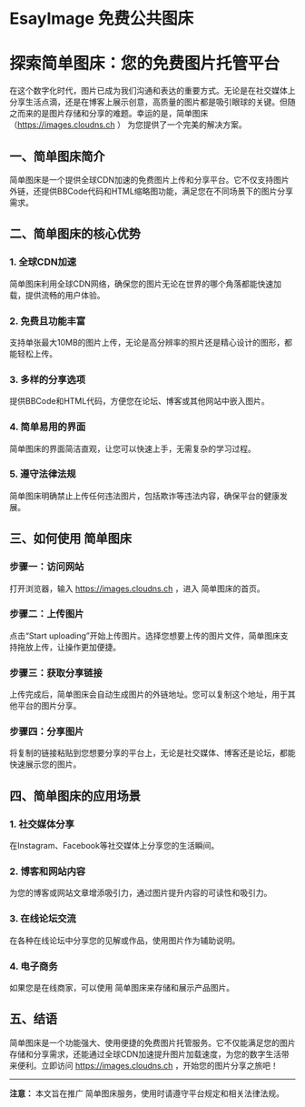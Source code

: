 # EsayImage 免费公共图床
# 探索简单图床：您的免费图片托管平台

在这个数字化时代，图片已成为我们沟通和表达的重要方式。无论是在社交媒体上分享生活点滴，还是在博客上展示创意，高质量的图片都是吸引眼球的关键。但随之而来的是图片存储和分享的难题。幸运的是，简单图床（https://images.cloudns.ch ） 为您提供了一个完美的解决方案。

## 一、简单图床简介

简单图床是一个提供全球CDN加速的免费图片上传和分享平台。它不仅支持图片外链，还提供BBCode代码和HTML缩略图功能，满足您在不同场景下的图片分享需求。

## 二、简单图床的核心优势

### 1. 全球CDN加速

简单图床利用全球CDN网络，确保您的图片无论在世界的哪个角落都能快速加载，提供流畅的用户体验。

### 2. 免费且功能丰富

支持单张最大10MB的图片上传，无论是高分辨率的照片还是精心设计的图形，都能轻松上传。

### 3. 多样的分享选项

提供BBCode和HTML代码，方便您在论坛、博客或其他网站中嵌入图片。

### 4. 简单易用的界面

简单图床的界面简洁直观，让您可以快速上手，无需复杂的学习过程。

### 5. 遵守法律法规

简单图床明确禁止上传任何违法图片，包括欺诈等违法内容，确保平台的健康发展。

## 三、如何使用 简单图床

### 步骤一：访问网站

打开浏览器，输入 https://images.cloudns.ch ，进入 简单图床的首页。

### 步骤二：上传图片

点击“Start uploading”开始上传图片。选择您想要上传的图片文件，简单图床支持拖放上传，让操作更加便捷。

### 步骤三：获取分享链接

上传完成后，简单图床会自动生成图片的外链地址。您可以复制这个地址，用于其他平台的图片分享。

### 步骤四：分享图片

将复制的链接粘贴到您想要分享的平台上，无论是社交媒体、博客还是论坛，都能快速展示您的图片。

## 四、简单图床的应用场景

### 1. 社交媒体分享

在Instagram、Facebook等社交媒体上分享您的生活瞬间。

### 2. 博客和网站内容

为您的博客或网站文章增添吸引力，通过图片提升内容的可读性和吸引力。

### 3. 在线论坛交流

在各种在线论坛中分享您的见解或作品，使用图片作为辅助说明。

### 4. 电子商务

如果您是在线商家，可以使用 简单图床来存储和展示产品图片。

## 五、结语

简单图床是一个功能强大、使用便捷的免费图片托管服务。它不仅能满足您的图片存储和分享需求，还能通过全球CDN加速提升图片加载速度，为您的数字生活带来便利。立即访问 https://images.cloudns.ch ，开始您的图片分享之旅吧！

---

**注意：** 本文旨在推广 简单图床服务，使用时请遵守平台规定和相关法律法规。
